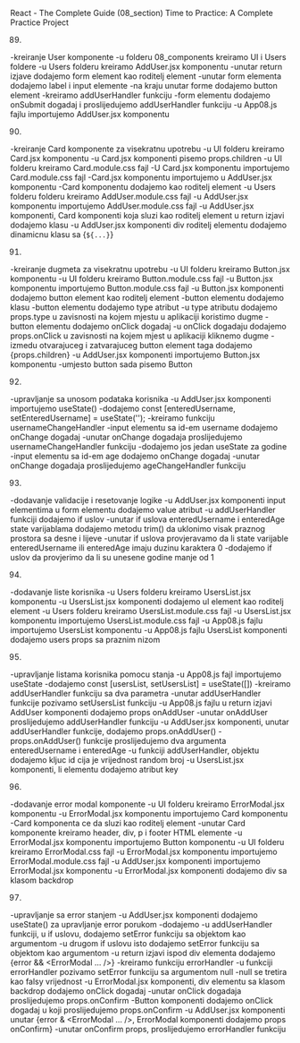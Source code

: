 React - The Complete Guide  (08_section)
Time to Practice: A Complete Practice Project


89.  
-kreiranje User komponente
-u folderu 08_components kreiramo UI i Users foldere
-u Users folderu kreiramo AddUser.jsx komponentu
-unutar return izjave dodajemo form element kao roditelj element
-unutar form elementa dodajemo label i input elemente
-na kraju unutar forme dodajemo button element
-kreiramo addUserHandler funkciju
-form elementu dodajemo onSubmit dogadaj i proslijedujemo addUserHandler funkciju
-u App08.js fajlu importujemo AddUser.jsx komponentu


90.  
-kreiranje Card komponente za visekratnu upotrebu
-u UI folderu kreiramo Card.jsx komponentu
-u Card.jsx komponenti pisemo props.children
-u UI folderu kreiramo Card.module.css fajl
-U Card.jsx komponentu importujemo Card.module.css fajl
-Card.jsx komponentu importujemo u AddUser.jsx komponentu
-Card komponentu dodajemo kao roditelj element
-u Users folderu folderu kreiramo AddUser.module.css fajl
-u AddUser.jsx komponentu importujemo AddUser.module.css fajl
-u AddUser.jsx komponenti, Card komponenti koja sluzi kao roditelj element u return izjavi dodajemo klasu
-u AddUser.jsx komponenti div roditelj elementu dodajemo dinamicnu klasu sa {`${...}`}


91.  
-kreiranje dugmeta za visekratnu upotrebu
-u UI folderu kreiramo Button.jsx komponentu
-u UI folderu kreiramo Button.module.css fajl
-u Button.jsx komponentu importujemo Button.module.css fajl
-u Button.jsx komponenti dodajemo button element kao roditelj element
-button elementu dodajemo klasu
-button elementu dodajemo type atribut
-u type atributu dodajemo props.type u zavisnosti na kojem mjestu u aplikaciji koristimo dugme
-button elementu dodajemo onClick dogadaj
-u onClick dogadaju dodajemo props.onClick u zavisnosti na kojem mjest u aplikaciji kliknemo dugme
-izmedu otvarajuceg i zatvarajuceg button element taga dodajemo {props.children}
-u AddUser.jsx komponenti importujemo Button.jsx komponentu
-umjesto button sada pisemo Button


92. 
-upravljanje sa unosom podataka korisnika
-u AddUser.jsx komponenti importujemo useState()
-dodajemo const [enteredUsername, setEnteredUsername] = useState('');
-kreiramo funkciju usernameChangeHandler
-input elementu sa id-em username dodajemo onChange dogadaj
-unutar onChange dogadaja proslijedujemo usernameChangeHandler funkciju
-dodajemo jos jedan useState za godine
-input elementu sa id-em age dodajemo onChange dogadaj 
-unutar onChange dogadaja proslijedujemo ageChangeHandler funkciju


93. 
-dodavanje validacije i resetovanje logike
-u AddUser.jsx komponenti input elementima u form elementu dodajemo value atribut
-u addUserHandler funkciji dodajemo if uslov 
-unutar if uslova enteredUsername i enteredAge state varijablama dodajemo metodu trim() da uklonimo visak praznog prostora sa desne i lijeve
-unutar if uslova provjeravamo da li state varijable enteredUsername ili enteredAge imaju duzinu karaktera 0
-dodajemo if uslov da provjerimo da li su unesene godine manje od 1


94. 
-dodavanje liste korisnika
-u Users folderu kreiramo UsersList.jsx komponentu
-u UsersList.jsx komponenti dodajemo ul element kao roditelj element
-u Users folderu kreiramo UsersList.module.css fajl
-u UsersList.jsx komponentu importujemo UsersList.module.css fajl
-u App08.js fajlu importujemo UsersList komponentu
-u App08.js fajlu UsersList komponenti dodajemo users props sa praznim nizom


95. 
-upravljanje listama korisnika pomocu stanja
-u App08.js fajl importujemo useState 
-dodajemo const [usersList, setUsersList] = useState([])
-kreiramo addUserHandler funkciju sa dva parametra
-unutar addUserHandler funkcije pozivamo setUsersList funkciju
-u App08.js fajlu u return izjavi AddUser komponenti dodajemo props onAddUser
-unutar onAddUser proslijedujemo addUserHandler funkciju
-u AddUser.jsx komponenti, unutar addUserHandler funkcije, dodajemo props.onAddUser()
-props.onAddUser() funkcije proslijedujemo dva argumenta enteredUsername i enteredAge
-u funkciji addUserHandler, objektu dodajemo kljuc id cija je vrijednost random broj
-u UsersList.jsx komponenti, li elementu dodajemo atribut key


96. 
-dodavanje error modal komponente
-u UI folderu kreiramo ErrorModal.jsx komponentu
-u ErrorModal.jsx komponentu importujemo Card komponentu
-Card komponenta ce da sluzi kao roditelj element
-unutar Card komponente kreiramo header, div, p i footer HTML elemente
-u ErrorModal.jsx komponentu importujemo Button komponentu
-u UI folderu kreiramo ErrorModal.css fajl
-u ErrorModal.jsx komponentu importujemo ErrorModal.module.css fajl
-u AddUser.jsx komponenti importujemo ErrorModal.jsx komponentu
-u ErrorModal.jsx komponenti dodajemo div sa klasom backdrop


97. 
-upravljanje sa error stanjem
-u AddUser.jsx komponenti dodajemo useState() za upravljanje error porukom
-dodajemo 
-u addUserHandler funkciji, u if uslovu, dodajemo setError funkciju sa objektom kao argumentom
-u drugom if uslovu isto dodajemo setError funkciju sa objektom kao argumentom
-u return izjavi ispod div elementa dodajemo {error && <ErrorModal ... />}
-kreiramo funkciju errorHandler 
-u funkciji errorHandler pozivamo setError funkciju sa argumentom null
-null se tretira kao falsy vrijednost
-u ErrorModal.jsx komponenti, div elementu sa klasom backdrop dodajemo onClick dogadaj
-unutar onClick dogadaja proslijedujemo props.onConfirm
-Button komponenti dodajemo onClick dogadaj u koji proslijedujemo props.onConfirm
-u AddUser.jsx komponenti unutar {error & <ErrorModal ... />, ErrorModal komponenti dodajemo props onConfirm}
-unutar onConfirm props, proslijedujemo errorHandler funkciju
